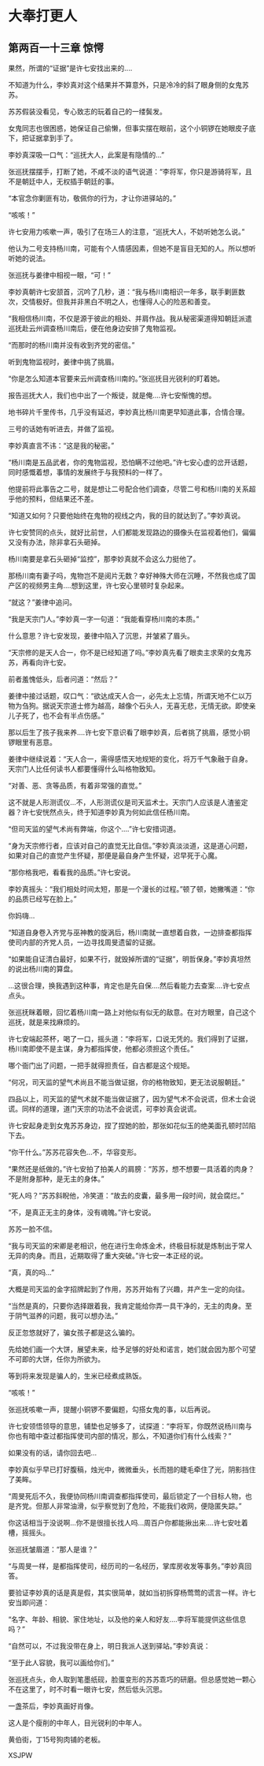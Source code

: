 # 大奉打更人 
 ## 第两百一十三章 惊愕
  果然，所谓的“证据”是许七安找出来的....  
  
 不知道为什么，李妙真对这个结果并不算意外，只是冷冷的斜了眼身侧的女鬼苏苏。  
  
 苏苏假装没看见，专心致志的玩着自己的一缕鬓发。  
  
 女鬼同志也很困惑，她保证自己偷懒，但事实摆在眼前，这个小铜锣在她眼皮子底下，把证据拿到手了。  
  
 李妙真深吸一口气：“巡抚大人，此案是有隐情的...”  
  
 张巡抚摆摆手，打断了她，不咸不淡的语气说道：“李将军，你只是游骑将军，且不是朝廷中人，无权插手朝廷的事。  
  
 “本官念你剿匪有功，敬佩你的行为，才让你进驿站的。”  
  
 “咳咳！”  
  
 许七安用力咳嗽一声，吸引了在场三人的注意，“巡抚大人，不妨听她怎么说。”  
  
 他认为二号支持杨川南，可能有个人情感因素，但她不是盲目无知的人。所以想听听她的说法。  
  
 张巡抚与姜律中相视一眼，“可！”  
  
 李妙真朝许七安颔首，沉吟了几秒，道：“我与杨川南相识一年多，联手剿匪数次，交情极好。但我并非黑白不明之人，也懂得人心的险恶和善变。  
  
 “我相信杨川南，不仅是源于彼此的相处、并肩作战。我从秘密渠道得知朝廷派遣巡抚赴云州调查杨川南后，便在他身边安排了鬼物监视。  
  
 “而那时的杨川南并没有收到齐党的密信。”  
  
 听到鬼物监视时，姜律中挑了挑眉。  
  
 “你是怎么知道本官要来云州调查杨川南的。”张巡抚目光锐利的盯着她。  
  
 报告巡抚大人，我们也中出了一个叛徒，就是俺....许七安惭愧的想。  
  
 地书碎片千里传书，几乎没有延迟，李妙真比杨川南更早知道此事，合情合理。  
  
 三号的话她有听进去，并做了监视。  
  
 李妙真直言不讳：“这是我的秘密。”  
  
 “杨川南是五品武者，你的鬼物监视，恐怕瞒不过他吧。”许七安心虚的岔开话题，同时感慨着想，事情的发展终于与我预料的一样了。  
  
 他提前将此事告之二号，就是想让二号配合他们调查，尽管二号和杨川南的关系超乎他的预料，但结果还不差。  
  
 “知道又如何？只要他始终在鬼物的视线之内，我的目的就达到了。”李妙真说。  
  
 许七安赞同的点头，就好比前世，人们都能发现路边的摄像头在监视着他们，偏偏又没有办法，除非拿石头砸掉。  
  
 杨川南要是拿石头砸掉“监控”，那李妙真就不会这么力挺他了。  
  
 那杨川南有妻子吗，鬼物岂不是阅片无数？幸好神殊大师在沉睡，不然我也成了国产区的视频男主角....想到这里，许七安心里顿时复杂起来。  
  
 “就这？”姜律中追问。  
  
 “我是天宗门人。”李妙真一字一句道：“我能看穿杨川南的本质。”  
  
 什么意思？许七安发现，姜律中陷入了沉思，并皱紧了眉头。  
  
 “天宗修的是天人合一，你不是已经知道了吗。”李妙真先看了眼卖主求荣的女鬼苏苏，再看向许七安。  
  
 前者羞愧低头，后者问道：“然后？”  
  
 姜律中接过话题，叹口气：“欲达成天人合一，必先太上忘情，所谓天地不仁以万物为刍狗。据说天宗道士修为越高，越像个石头人，无喜无悲，无情无欲。即使亲儿子死了，也不会有半点伤感。”  
  
 那以后生了孩子我来养....许七安下意识看了眼李妙真，后者挑了挑眉，感觉小铜锣眼里有恶意。  
  
 姜律中继续说着：“天人合一，需得感悟天地规矩的变化，将万千气象融于自身。天宗门人比任何读书人都要懂得什么叫格物致知。  
  
 “对善、恶、贪等品质，有着非常强的直觉。”  
  
 这不就是人形测谎仪...不，人形测谎仪是司天监术士。天宗门人应该是人渣鉴定器？许七安恍然点头，终于知道李妙真为何如此信任杨川南。  
  
 “但司天监的望气术尚有弊端，你这个....”许七安措词道。  
  
 “身为天宗修行者，应该对自己的直觉无比自信。”李妙真淡淡道，这是道心问题，如果对自己的直觉产生怀疑，那便是最自身产生怀疑，迟早死于心魔。  
  
 “那你格我吧，看看我的品质。”许七安说。  
  
 李妙真摇头：“我们相处时间太短，那是一个漫长的过程。”顿了顿，她撇嘴道：“你的品质已经写在脸上。”  
  
 你妈嗨...  
  
 “知道自身卷入齐党与巫神教的旋涡后，杨川南就一直想着自救，一边排查都指挥使司内部的齐党人员，一边寻找周旻遗留的证据。  
  
 “如果能自证清白最好，如果不行，就毁掉所谓的“证据”，明哲保身。”李妙真坦然的说出杨川南的算盘。  
  
 ...这很合理，换我遇到这种事，肯定也是先自保....然后看能力去查案....许七安点点头。  
  
 张巡抚眯着眼，回忆着杨川南一路上对他似有似无的敌意。在对方眼里，自己这个巡抚，就是来找麻烦的。  
  
 许七安端起茶杯，喝了一口，摇头道：“李将军，口说无凭的。我们得到了证据，杨川南即使不是主谋，身为都指挥使，他都必须担这个责任。”  
  
 哪个衙门出了问题，一把手就得担责任，自古都是这个规矩。  
  
 “何况，司天监的望气术尚且不能当做证据，你的格物致知，更无法说服朝廷。”  
  
 四品以上，司天监的望气术就不能当做证据了，因为望气术不会说谎，但术士会说谎。同样的道理，道门天宗的功法不会说谎，可李妙真会说谎。  
  
 许七安起身走到女鬼苏苏身边，捏了捏她的脸，那张如花似玉的绝美面孔顿时凹陷下去。  
  
 “你干什么。”苏苏花容失色...不，华容变形。  
  
 “果然还是纸做的。”许七安拍了拍美人的肩膀：“苏苏，想不想要一具活着的肉身？不是附身那种，是无主的身体。”  
  
 “死人吗？”苏苏斜睨他，冷笑道：“故去的皮囊，最多用一段时间，就会腐烂。”  
  
 “不，是真正无主的身体，没有魂魄。”许七安说。  
  
 苏苏一脸不信。  
  
 “我与司天监的宋卿是老相识，他在进行生命炼金术，终极目标就是炼制出于常人无异的肉身。而且，近期取得了重大突破。”许七安一本正经的说。  
  
 “真，真的吗...”  
  
 大概是司天监的金字招牌起到了作用，苏苏开始有了兴趣，并产生一定的向往。  
  
 “当然是真的，只要你选择跟着我，我肯定能给你弄一具干净的，无主的肉身。至于阴气滋养的问题，我可以想办法。”  
  
 反正忽悠就好了，骗女孩子都是这么骗的。  
  
 先给她们画一个大饼，展望未来，给予足够的好处和诺言，她们就会因为那个可望不可即的大饼，任你为所欲为。  
  
 等到将来发现是骗人的，生米已经煮成熟饭。  
  
 “咳咳！”  
  
 张巡抚咳嗽一声，提醒小铜锣不要偏题，勾搭女鬼的事，以后再说。  
  
 许七安领悟领导的意思，铺垫也足够多了，试探道：“李将军，你既然说杨川南与你也有暗中查过都指挥使司内部的情况，那么，不知道你们有什么线索？”  
  
 如果没有的话，请你回去吧...  
  
 李妙真似乎早已打好腹稿，烛光中，微微垂头，长而翘的睫毛牵住了光，阴影挡住了美眸。  
  
 “周旻死后不久，我便协同杨川南调查都指挥使司，最后锁定了一个目标人物，也是齐党。但那人非常油滑，似乎察觉到了危险，不能我们收网，便隐匿失踪。”  
  
 你这话相当于没说啊...你不是很擅长找人吗...周百户你都能揪出来....许七安吐着槽，摇摇头。  
  
 张巡抚皱眉道：“那人是谁？”  
  
 “与周旻一样，是都指挥使司，经历司的一名经历，掌库房收发等事务。”李妙真回答。  
  
 要验证李妙真的话是真是假，其实很简单，就如当初拆穿杨莺莺的谎言一样。许七安当即问道：  
  
 “名字、年龄、相貌、家住地址，以及他的亲人和好友....李将军能提供这些信息吗？”  
  
 “自然可以，不过我没带在身上，明日我派人送到驿站。”李妙真说：  
  
 “至于此人容貌，我可以画给你们。”  
  
 张巡抚点头，命人取到笔墨纸砚，脸蛋变形的苏苏乖巧的研磨。但总感觉她一颗心不在这里了，时不时看一眼许七安，然后低头沉思。  
  
 一盏茶后，李妙真画好肖像。  
  
 这人是个瘦削的中年人，目光锐利的中年人。  
  
 黄伯街，丁15号狗肉铺的老板。  
   
XSJPW